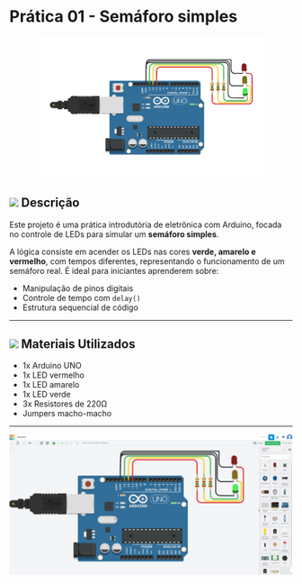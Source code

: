 # Prática 01 - Semáforo simples

<div align="center">
<img src="./image.png" width="400px">
</div>

## <img src="https://upload.wikimedia.org/wikipedia/commons/1/18/ISO_C%2B%2B_Logo.svg" width="19px"> Descrição


Este projeto é uma prática introdutória de eletrônica com Arduino, focada no controle de LEDs para simular um **semáforo simples**. 

A lógica consiste em acender os LEDs nas cores **verde, amarelo e vermelho**, com tempos diferentes, representando o funcionamento de um semáforo real. É ideal para iniciantes aprenderem sobre:
- Manipulação de pinos digitais
- Controle de tempo com ``delay()``
- Estrutura sequencial de código

---


## <img src="https://upload.wikimedia.org/wikipedia/commons/1/18/ISO_C%2B%2B_Logo.svg" width="19px"> Materiais Utilizados

- 1x Arduino UNO
- 1x LED vermelho
- 1x LED amarelo
- 1x LED verde
- 3x Resistores de 220Ω
- Jumpers macho-macho

---
<div align="center">
<img src="gravacao.gif">
</div>

